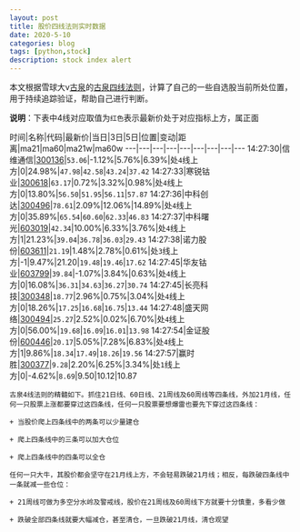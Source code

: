 ```yaml
---
layout: post
title: 股价四线法则实时数据
date: 2020-5-10
categories: blog
tags: [python,stock]
description: stock index alert
---
```



本文根据雪球大v[古泉](https://xueqiu.com/u/7148646888)的[古泉四线法则](https://xueqiu.com/7148646888/130498192)，计算了自己的一些自选股当前所处位置，用于持续追踪验证，帮助自己进行判断。

**说明**：下表中4线对应取值为`红色`表示最新价处于对应指标上方，属正面

时间|名称|代码|最新价|当日|3日|5日|位置|变动|距离|ma21|ma60|ma21w|ma60w
---|---|---|---|---|---|---|---|---
14:27:30|信维通信|[300136](https://xueqiu.com/S/SZ300136)|`53.06`|-1.12%|5.76%|6.39%|处`4`线上方|0|24.98%|`47.98`|`42.58`|`43.24`|`37.42`
14:27:33|寒锐钴业|[300618](https://xueqiu.com/S/SZ300618)|`63.17`|0.72%|3.32%|0.98%|处`4`线上方|0|13.80%|`56.50`|`51.95`|`56.11`|`57.87`
14:27:36|中科创达|[300496](https://xueqiu.com/S/SZ300496)|`78.61`|2.09%|12.06%|14.89%|处`4`线上方|0|35.89%|`65.54`|`60.60`|`62.33`|`46.83`
14:27:37|中科曙光|[603019](https://xueqiu.com/S/SH603019)|`42.34`|10.00%|6.33%|3.76%|处`4`线上方|1|21.23%|`39.04`|`36.78`|`36.03`|`29.43`
14:27:38|诺力股份|[603611](https://xueqiu.com/S/SH603611)|`21.19`|1.48%|2.78%|0.61%|处`3`线上方|-1|9.47%|21.20|`19.48`|`19.46`|`17.62`
14:27:45|华友钴业|[603799](https://xueqiu.com/S/SH603799)|`39.84`|-1.07%|3.84%|0.63%|处`4`线上方|0|16.08%|`36.31`|`34.63`|`36.27`|`30.74`
14:27:45|长亮科技|[300348](https://xueqiu.com/S/SZ300348)|`18.77`|2.96%|0.75%|3.04%|处`4`线上方|0|18.26%|`17.25`|`16.68`|`16.75`|`13.44`
14:27:48|盛天网络|[300494](https://xueqiu.com/S/SZ300494)|`25.27`|2.52%|0.02%|6.70%|处`4`线上方|0|56.00%|`19.68`|`16.09`|`16.01`|`13.98`
14:27:54|金证股份|[600446](https://xueqiu.com/S/SH600446)|`20.17`|5.05%|7.28%|6.83%|处`4`线上方|1|9.86%|`18.34`|`17.49`|`18.26`|`19.56`
14:27:57|赢时胜|[300377](https://xueqiu.com/S/SZ300377)|`9.28`|2.20%|6.25%|3.34%|处`1`线上方|0|-4.62%|`8.69`|9.50|10.12|10.87

```
古泉4线法则的精髓如下。抓住21日线、60日线、21周线及60周线等四条线，外加21月线，任何一只股票上涨都要穿过这四条线，任何一只股票要想爆雷也要先下穿过这四条线：

+ 当股价爬上四条线中的两条可以少量建仓

+ 爬上四条线中的三条可以加大仓位

+ 爬上四条线中的四条可以全仓

任何一只大牛，其股价都会坚守在21月线上方，不会轻易跌破21月线；相反，每跌破四条线中一条就减一些仓位：

+ 21周线可做为多空分水岭及警戒线，股价在21周线及60周线下方就要十分慎重，多看少做

+ 跌破全部四条线就要大幅减仓，甚至清仓，一旦跌破21月线，清仓观望
```